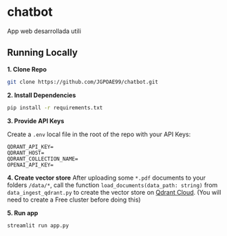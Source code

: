 # chatbot
App web desarrollada utili


## Running Locally

**1. Clone Repo**

```bash
git clone https://github.com/JGPOAE99/chatbot.git
```

**2. Install Dependencies**

```bash
pip install -r requirements.txt
```

**3. Provide API Keys**

Create a `.env` local file in the root of the repo with your API Keys:

```
QDRANT_API_KEY=
QDRANT_HOST=
QDRANT_COLLECTION_NAME=
OPENAI_API_KEY=
```

**4. Create vector store**
After uploading some `*.pdf` documents to your folders `/data/*`, call the function `load_documents(data_path: string)` from `data_ingest_qdrant.py` to create the vector store on [Qdrant Cloud](https://qdrant.tech/). (You will need to create a Free cluster before doing this)


**5. Run app**
```bash
streamlit run app.py
```